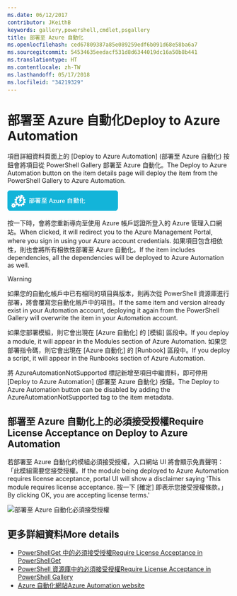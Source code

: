 ```yaml
---
ms.date: 06/12/2017
contributor: JKeithB
keywords: gallery,powershell,cmdlet,psgallery
title: 部署至 Azure 自動化
ms.openlocfilehash: ced67809387a85e089259edf6b091d68e58ba6a7
ms.sourcegitcommit: 54534635eedacf531d8d6344019dc16a50b8b441
ms.translationtype: HT
ms.contentlocale: zh-TW
ms.lasthandoff: 05/17/2018
ms.locfileid: "34219329"
---
```

# <a name="deploy-to-azure-automation"></a><span data-ttu-id="9628a-103">部署至 Azure 自動化</span><span class="sxs-lookup"><span data-stu-id="9628a-103">Deploy to Azure Automation</span></span>

<span data-ttu-id="9628a-104">項目詳細資料頁面上的 [Deploy to Azure Automation] \(部署至 Azure 自動化) 按鈕會將項目從 PowerShell Gallery 部署至 Azure 自動化。</span><span class="sxs-lookup"><span data-stu-id="9628a-104">The Deploy to Azure Automation button on the item details page will deploy the item from the PowerShell Gallery to Azure Automation.</span></span>

![Deploy to Azure Automation (部署至 Azure 自動化) 按鈕](../../Images/DeployToAzureAutomationButton.png)

<span data-ttu-id="9628a-106">按一下時，會將您重新導向至使用 Azure 帳戶認證所登入的 Azure 管理入口網站。</span><span class="sxs-lookup"><span data-stu-id="9628a-106">When clicked, it will redirect you to the Azure Management Portal, where you sign in using your Azure account credentials.</span></span>
<span data-ttu-id="9628a-107">如果項目包含相依性，則也會將所有相依性部署至 Azure 自動化。</span><span class="sxs-lookup"><span data-stu-id="9628a-107">If the item includes dependencies, all the dependencies will be deployed to Azure Automation as well.</span></span>

> [!WARNING]
> <span data-ttu-id="9628a-108">如果您的自動化帳戶中已有相同的項目與版本，則再次從 PowerShell 資源庫進行部署，將會覆寫您自動化帳戶中的項目。</span><span class="sxs-lookup"><span data-stu-id="9628a-108">If the same item and version already exist in your Automation account, deploying it again from the PowerShell Gallery will overwrite the item in your Automation account.</span></span>

<span data-ttu-id="9628a-109">如果您部署模組，則它會出現在 [Azure 自動化] 的 [模組] 區段中。</span><span class="sxs-lookup"><span data-stu-id="9628a-109">If you deploy a module, it will appear in the Modules section of Azure Automation.</span></span>  <span data-ttu-id="9628a-110">如果您部署指令碼，則它會出現在 [Azure 自動化] 的 [Runbook] 區段中。</span><span class="sxs-lookup"><span data-stu-id="9628a-110">If you deploy a script, it will appear in the Runbooks section of Azure Automation.</span></span>

<span data-ttu-id="9628a-111">將 AzureAutomationNotSupported 標記新增至項目中繼資料，即可停用 [Deploy to Azure Automation] \(部署至 Azure 自動化) 按鈕。</span><span class="sxs-lookup"><span data-stu-id="9628a-111">The Deploy to Azure Automation button can be disabled by adding the AzureAutomationNotSupported tag to the item metadata.</span></span>

## <a name="require-license-acceptance-on-deploy-to-azure-automation"></a><span data-ttu-id="9628a-112">部署至 Azure 自動化上的必須接受授權</span><span class="sxs-lookup"><span data-stu-id="9628a-112">Require License Acceptance on Deploy to Azure Automation</span></span>

<span data-ttu-id="9628a-113">若部署至 Azure 自動化的模組必須接受授權，入口網站 UI 將會顯示免責聲明：「此模組需要您接受授權。</span><span class="sxs-lookup"><span data-stu-id="9628a-113">If the module being deployed to Azure Automation requires license acceptance, portal UI will show a disclaimer saying 'This module requires license acceptance.</span></span> <span data-ttu-id="9628a-114">按一下 [確定] 即表示您接受授權條款。」</span><span class="sxs-lookup"><span data-stu-id="9628a-114">By clicking OK, you are accepting license terms.'</span></span>

![部署至 Azure 自動化必須接受授權](../../Images/DeployToAzureAutomationRequireLicenseAcceptanceDisclaimer.png)

## <a name="more-details"></a><span data-ttu-id="9628a-116">更多詳細資料</span><span class="sxs-lookup"><span data-stu-id="9628a-116">More details</span></span>

- [<span data-ttu-id="9628a-117">PowerShellGet 中的必須接受授權</span><span class="sxs-lookup"><span data-stu-id="9628a-117">Require License Acceptance in PowerShellGet</span></span>](../../concepts/module-license-acceptance.md)
- [<span data-ttu-id="9628a-118">PowerShell 資源庫中的必須接受授權</span><span class="sxs-lookup"><span data-stu-id="9628a-118">Require License Acceptance in PowerShell Gallery</span></span>](items-that-require-license-acceptance.md)
- [<span data-ttu-id="9628a-119">Azure 自動化網站</span><span class="sxs-lookup"><span data-stu-id="9628a-119">Azure Automation website</span></span>](http://azure.microsoft.com/services/automation/)
